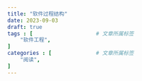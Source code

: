 ```yaml
---
title: "软件过程结构"
date: 2023-09-03
draft: true
tags : [                    # 文章所属标签
    "软件工程",
]
categories : [              # 文章所属标签
    "阅读",
]
---
```


